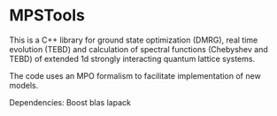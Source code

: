 # MPSTools

This is a C++ library for ground state optimization (DMRG), real time evolution (TEBD) and calculation of spectral functions (Chebyshev and TEBD) of extended 1d strongly interacting quantum lattice systems. 

The code uses an MPO formalism to facilitate implementation of new models.

Dependencies:
Boost
blas
lapack


